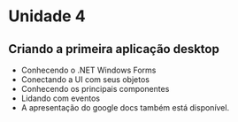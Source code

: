 # Unidade 4
## Criando a primeira aplicação desktop
- Conhecendo o .NET Windows Forms
- Conectando a UI com seus objetos
- Conhecendo os principais componentes
- Lidando com eventos
- A apresentação do google docs também está disponível.
